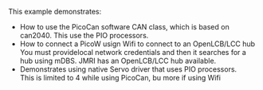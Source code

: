 This example demonstrates:
- How to use the PicoCan software CAN class, which is based on can2040.
  This use the PIO processors.  
- How to connect a PicoW usign Wifi to connect to an OpenLCB/LCC hub
  You must providelocal network credentials and then it searches for a hub using 
  mDBS.  JMRI has an OpenLCB/LCC hub available.
- Demonstrates using native Servo driver that uses PIO processors.  
  This is limited to 4 while using PicoCan, bu more if using Wifi

